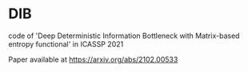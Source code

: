 # DIB
code of 'Deep Deterministic Information Bottleneck with Matrix-based entropy functional' in ICASSP 2021

Paper available at https://arxiv.org/abs/2102.00533
